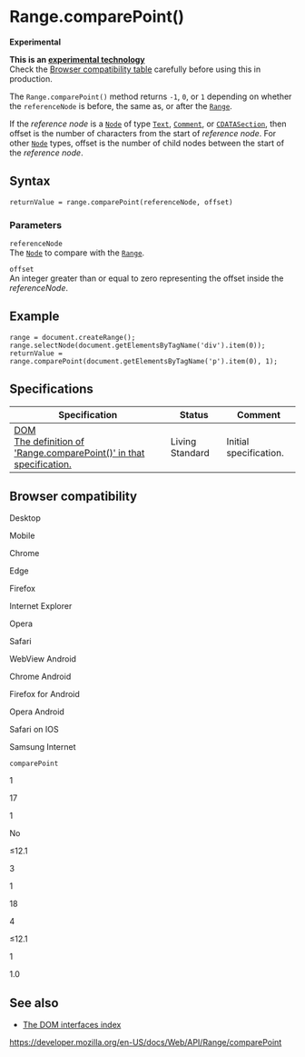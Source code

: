 # Range.comparePoint()

**Experimental**

**This is an [experimental technology](https://developer.mozilla.org/en-US/docs/MDN/Guidelines/Conventions_definitions#experimental)**  
Check the [Browser compatibility table](#browser_compatibility) carefully before using this in production.

The `Range.comparePoint()` method returns `-1`, `0`, or `1` depending on whether the `referenceNode` is before, the same as, or after the [`Range`](../range).

If the _reference node_ is a [`Node`](../node) of type [`Text`](../text), [`Comment`](../comment), or [`CDATASection`](../cdatasection), then offset is the number of characters from the start of _reference node_. For other [`Node`](../node) types, offset is the number of child nodes between the start of the _reference node_.

## Syntax

    returnValue = range.comparePoint(referenceNode, offset)

### Parameters

`referenceNode`  
The [`Node`](../node) to compare with the [`Range`](../range).

`offset`  
An integer greater than or equal to zero representing the offset inside the _referenceNode_.

## Example

    range = document.createRange();
    range.selectNode(document.getElementsByTagName('div').item(0));
    returnValue = range.comparePoint(document.getElementsByTagName('p').item(0), 1);

## Specifications

<table><thead><tr class="header"><th>Specification</th><th>Status</th><th>Comment</th></tr></thead><tbody><tr class="odd"><td><a href="https://dom.spec.whatwg.org/#dom-range-comparepoint">DOM<br />
<span class="small">The definition of 'Range.comparePoint()' in that specification.</span></a></td><td><span class="spec-living">Living Standard</span></td><td>Initial specification.</td></tr></tbody></table>

## Browser compatibility

Desktop

Mobile

Chrome

Edge

Firefox

Internet Explorer

Opera

Safari

WebView Android

Chrome Android

Firefox for Android

Opera Android

Safari on IOS

Samsung Internet

`comparePoint`

1

17

1

No

≤12.1

3

1

18

4

≤12.1

1

1.0

## See also

- [The DOM interfaces index](../document_object_model)

<a href="https://developer.mozilla.org/en-US/docs/Web/API/Range/comparePoint" class="_attribution-link">https://developer.mozilla.org/en-US/docs/Web/API/Range/comparePoint</a>
